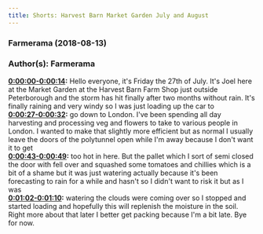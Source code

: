 ```yaml
---
title: Shorts: Harvest Barn Market Garden July and August
---
```

### Farmerama  (2018-08-13)  
### Author(s): Farmerama  

**[0:00:00-0:00:14](https://soundcloud.com/farmerama-radio/joel-rodker-july-august#t=0:00:00):**  Hello everyone, it's Friday the 27th of July. It's Joel here at the Market Garden at the  Harvest Barn Farm Shop just outside Peterborough and the storm has hit finally after two months  without rain. It's finally raining and very windy so I was just loading up the car to  
**[0:00:27-0:00:32](https://soundcloud.com/farmerama-radio/joel-rodker-july-august#t=0:00:27):**  go down to London. I've been spending all day harvesting and processing veg and flowers to  take to various people in London. I wanted to make that slightly more efficient but as normal I  usually leave the doors of the polytunnel open while I'm away because I don't want it to get  
**[0:00:43-0:00:49](https://soundcloud.com/farmerama-radio/joel-rodker-july-august#t=0:00:43):**  too hot in here. But the pallet which I sort of semi closed the door with fell over and squashed  some tomatoes and chillies which is a bit of a shame but it was just watering actually because  it's been forecasting to rain for a while and hasn't so I didn't want to risk it but as I was  
**[0:01:02-0:01:10](https://soundcloud.com/farmerama-radio/joel-rodker-july-august#t=0:01:02):**  watering the clouds were coming over so I stopped and started loading and hopefully this will  replenish the moisture in the soil. Right more about that later I better get packing because  I'm a bit late. Bye for now.  